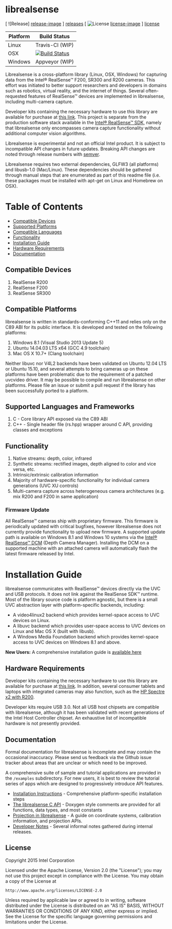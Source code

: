 # librealsense

[ ![Release] [release-image] ] [releases]
[ ![License] [license-image] ] [license]

[release-image]: http://img.shields.io/badge/release-0.9.0-blue.svg?style=flat
[releases]: https://github.com/IntelRealSense/librealsense

[license-image]: http://img.shields.io/badge/license-Apache--2-blue.svg?style=flat
[license]: LICENSE

Platform | Build Status |
-------- | ------------ |
Linux | Travis-CI (WIP) |
OSX | [![Build Status](https://travis-ci.org/IntelRealSense/librealsense.svg?branch=master)](https://travis-ci.org/IntelRealSense/librealsense) |
Windows | Appveyor (WIP) | 

Librealsense is a cross-platform library (Linux, OSX, Windows) for capturing data from the Intel® RealSense™ F200, SR300 and R200 cameras. This effort was initiated to better support researchers and developers in domains such as robotics, virtual reality, and the internet of things. Several often-requested features of RealSense™ devices are implemented in librealsense, including multi-camera capture.

Developer kits containing the necessary hardware to use this library are available for purchase at [this link](http://click.intel.com/realsense.html). This project is separate from the production software stack available in the [Intel® RealSense™ SDK](https://software.intel.com/en-us/intel-realsense-sdk), namely that librealsense only encompasses camera capture functionality without additional computer vision algorithms.

Librealsense is experimental and not an official Intel product. It is subject to incompatible API changes in future updates. Breaking API changes are noted through release numbers with [semver](http://semver.org/).

Librealsense requires two external dependencies, GLFW3 (all platforms) and libusb-1.0 (Mac/Linux). These dependencies should be gathered through manual steps that are enumerated as part of this readme file (i.e. these packages must be installed with apt-get on Linux and Homebrew on OSX).

# Table of Contents
* [Compatible Devices](#compatible-devices)
* [Supported Platforms](#compatible-platforms)
* [Compatible Languages](#supported-languages-and-frameworks)
* [Functionality](#functionality)
* [Installation Guide](#installation-guide)
* [Hardware Requirements](#hardware-requirements)
* [Documentation](#documentation)

## Compatible Devices

1. RealSense R200
2. RealSense F200
3. RealSense SR300

## Compatible Platforms

librealsense is written in standards-conforming C++11 and relies only on the C89 ABI for its public interface. It is developed and tested on the following platforms:

1. Windows 8.1 (Visual Studio 2013 Update 5)
2. Ubuntu 14.04.03 LTS x64 (GCC 4.9 toolchain)
3. Mac OS X 10.7+ (Clang toolchain)

Neither libuvc nor V4L2 backends have been validated on Ubuntu 12.04 LTS or Ubuntu 15.10, and several attempts to bring cameras up on these platforms have been problematic due to the requirement of a patched uvcvideo driver. It may be possible to compile and run librealsense on other platforms. Please file an issue or submit a pull request if the library has been successfully ported to a platform.

## Supported Languages and Frameworks

1. C - Core library API exposed via the C89 ABI
2. C++ - Single header file (rs.hpp) wrapper around C API, providing classes and exceptions

## Functionality

1. Native streams: depth, color, infrared
2. Synthetic streams: rectified images, depth aligned to color and vice versa, etc.
3. Intrinsic/extrinsic calibration information
4. Majority of hardware-specific functionality for individual camera generations (UVC XU controls)
5. Multi-camera capture across heterogeneous camera architectures (e.g. mix R200 and F200 in same application) 

### Firmware Update

All RealSense™ cameras ship with proprietary firmware. This firmware is periodically updated with critical bugfixes, however librealsense does not currently provide functionality to upload new firmware. A supported update path is available on Windows 8.1 and Windows 10 systems via the [Intel® RealSense™ DCM](https://downloadcenter.intel.com/download/25044/Intel-RealSense-Depth-Camera-Manager-DCM-) (Depth Camera Manager). Installing the DCM on a supported machine with an attached camera will automatically flash the latest firmware released by Intel.

# Installation Guide

librealsense communicates with RealSense™ devices directly via the UVC and USB protocols. It does not link against the RealSense SDK™ runtime. Most of the library source code is platform agnostic, but there is a small UVC abstraction layer with platform-specific backends, including:
  * A video4linux2 backend which provides kernel-space access to UVC devices on Linux.
  * A libuvc backend which provides user-space access to UVC devices on Linux and Mac OS X (built with libusb).
  * A Windows Media Foundation backend which provides kernel-space access to UVC devices on Windows 8.1 and above.

**New Users:** A comprehensive installation guide is [available here](./doc/installation.md)

## Hardware Requirements
Developer kits containing the necessary hardware to use this library are available for purchase at [this link](http://click.intel.com/realsense.html). In addition, several consumer tablets and laptops with integrated cameras may also function, such as the [HP Spectre x2 with R200](http://store.hp.com/us/en/ContentView?storeId=10151&langId=-1&catalogId=10051&eSpotName=new-detachable).

Developer kits require USB 3.0. Not all USB host chipsets are compatible with librealsense, although it has been validated with recent generations of the Intel Host Controller chipset. An exhaustive list of incompatible hardware is not presently provided.

## Documentation

Formal documentation for librealsense is incomplete and may contain the occasional inaccuracy. Please send us feedback via the Github issue tracker about areas that are unclear or which need to be improved. 

A comprehensive suite of sample and tutorial applications are provided in the `/examples` subdirectory. For new users, it is best to review the tutorial series of apps which are designed to progressively introduce API features.

  * [Installation Instructions](./doc/installation.md) - Comprehensive platform-specific installation steps
  * [The librealsense C API](./include/librealsense/rs.h) - Doxygen style comments are provided for all functions, data types, and most constants
  * [Projection in librealsense](./doc/projection.md) - A guide on coordinate systems, calibration information, and projection APIs.
  * [Developer Notes](./doc/dev_log.md) - Several informal notes gathered during internal releases.

## License

Copyright 2015 Intel Corporation

Licensed under the Apache License, Version 2.0 (the "License");
you may not use this project except in compliance with the License.
You may obtain a copy of the License at

    http://www.apache.org/licenses/LICENSE-2.0

Unless required by applicable law or agreed to in writing, software
distributed under the License is distributed on an "AS IS" BASIS,
WITHOUT WARRANTIES OR CONDITIONS OF ANY KIND, either express or implied.
See the License for the specific language governing permissions and
limitations under the License.
